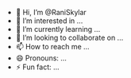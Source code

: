 - 👋 Hi, I’m @RaniSkylar
- 👀 I’m interested in ...
- 🌱 I’m currently learning ...
- 💞️ I’m looking to collaborate on ...
- 📫 How to reach me ...
- 😄 Pronouns: ...
- ⚡ Fun fact: ...

<!---
RaniSkylar/RaniSkylar is a ✨ special ✨ repository because its `README.md` (this file) appears on your GitHub profile.
You can click the Preview link to take a look at your changes.
--->
